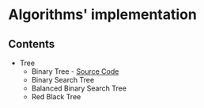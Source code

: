 # Algorithms' implementation

## Contents

- Tree
    - Binary Tree - [Source Code](https://github.com/load0ne/algo/blob/master/tree/BinaryTree.cpp)
    - Binary Search Tree
    - Balanced Binary Search Tree
    - Red Black Tree

